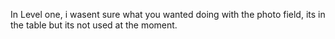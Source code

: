 In Level one, i wasent sure what you wanted doing with the photo field, its in the table but its not used at the moment.


